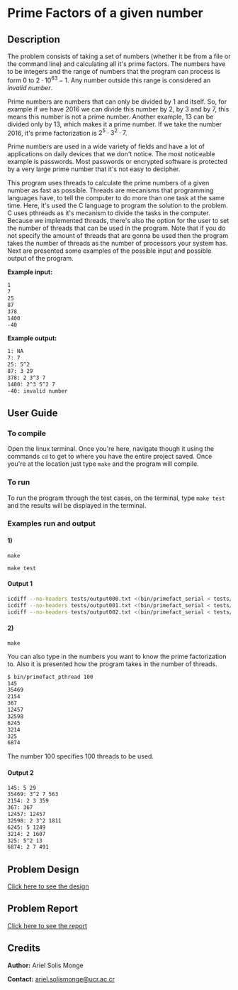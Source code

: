 # Prime Factors of a given number

## Description

The problem consists of taking a set of numbers (whether it be from a file or the command line) and calculating all it's prime factors. The numbers have to be integers and the range of numbers that the program can process is form 0 to $2 \cdot 10^{63} -1$. Any number outside this range is considered an _invalid number_.

Prime numbers are numbers that can only be divided by 1 and itself. So, for example if we have 2016 we can divide this number by 2, by 3 and by 7, this means this number is not a prime number. Another example, 13 can be divided only by 13, which makes it a prime number. If we take the number 2016, it's prime factorization is $2^5 \cdot 3^2 \cdot 7$.

Prime numbers are used in a wide variety of fields and have a lot of applications on daily devices that we don't notice. The most noticeable example is passwords. Most passwords or encrypted software is protected by a very large prime number that it's not easy to decipher.

This program uses threads to calculate the prime numbers of a given number as fast as possible. Threads are mecanisms that programming languages have, to tell the computer to do more than one task at the same time. Here, it's used the C language to program the solution to the problem. C uses pthreads as it's mecanism to divide the tasks in the computer. Because we implemented threads, there's also the option for the user to set the number of threads that can be used in the program. Note that if you do not specify the amount of threads that are gonna be used then the program takes the number of threads as the number of processors your system has. Next are presented some examples of the possible input and possible output of the program.

**Example input:**

```bash
1
7
25
87
378
1400
-40
```

**Example output:**

```bash
1: NA
7: 7
25: 5^2
87: 3 29
378: 2 3^3 7
1400: 2^3 5^2 7
-40: invalid number
```

## User Guide

### To compile

Open the linux terminal. Once you're here, navigate though it using the commands ```cd``` to get to where you have the entire project saved. Once you're at the location just type ```make``` and the program will compile.

### To run

To run the program through the test cases, on the terminal, type ```make test``` and the results will be displayed in the terminal.

### Examples run and output

#### 1)

```make```

```make test```

#### **Output 1**

```bash
icdiff --no-headers tests/output000.txt <(bin/primefact_serial < tests/input000.txt)
icdiff --no-headers tests/output001.txt <(bin/primefact_serial < tests/input001.txt)
icdiff --no-headers tests/output002.txt <(bin/primefact_serial < tests/input002.txt)
```

#### 2)

```make```

You can also type in the numbers you want to know the prime factorization to. Also it is presented how the program takes in the number of threads.

```bash
$ bin/primefact_pthread 100
145
35469
2154
367
12457
32598
6245
3214
325
6874
```

The number 100 specifies 100 threads to be used.

#### **Output 2**

```bash
145: 5 29
35469: 3^2 7 563
2154: 2 3 359
367: 367
12457: 12457
32598: 2 3^2 1811
6245: 5 1249
3214: 2 1607
325: 5^2 13
6874: 2 7 491
```

## Problem Design

[Click here to see the design](./design/README.md)

## Problem Report

[Click here to see the report](./report/README.md)

## Credits

**Author:** Ariel Solis Monge

**Contact:** ariel.solismonge@ucr.ac.cr
